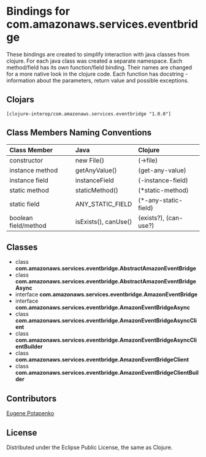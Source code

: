 # Bindings for com.amazonaws.services.eventbridge

These bindings are created to simplify interaction with java classes from clojure.
For each java class was created a separate namespace.
Each method/field has its own function/field binding.
Their names are changed for a more native look in the clojure code. Each function has docstring - information about the parameters, return value and possible exceptions.

## Clojars

```
[clojure-interop/com.amazonaws.services.eventbridge "1.0.0"]
```

## Class Members Naming Conventions

| Class Member | Java | Clojure |
|:--|:--|:--|
| constructor | new File() | (->file) |
| instance method | getAnyValue() | (get-any-value) |
| instance field | instanceField | (-instance-field) |
| static method | staticMethod() | (*static-method) |
| static field | ANY_STATIC_FIELD | (*-any-static-field) |
| boolean field/method | isExists(), canUse() | (exists?), (can-use?) |

## Classes

- class **com.amazonaws.services.eventbridge.AbstractAmazonEventBridge**
- class **com.amazonaws.services.eventbridge.AbstractAmazonEventBridgeAsync**
- interface **com.amazonaws.services.eventbridge.AmazonEventBridge**
- interface **com.amazonaws.services.eventbridge.AmazonEventBridgeAsync**
- class **com.amazonaws.services.eventbridge.AmazonEventBridgeAsyncClient**
- class **com.amazonaws.services.eventbridge.AmazonEventBridgeAsyncClientBuilder**
- class **com.amazonaws.services.eventbridge.AmazonEventBridgeClient**
- class **com.amazonaws.services.eventbridge.AmazonEventBridgeClientBuilder**

## Contributors

[Eugene Potapenko](https://github.com/potapenko/)

## License

Distributed under the Eclipse Public License, the same as Clojure.
